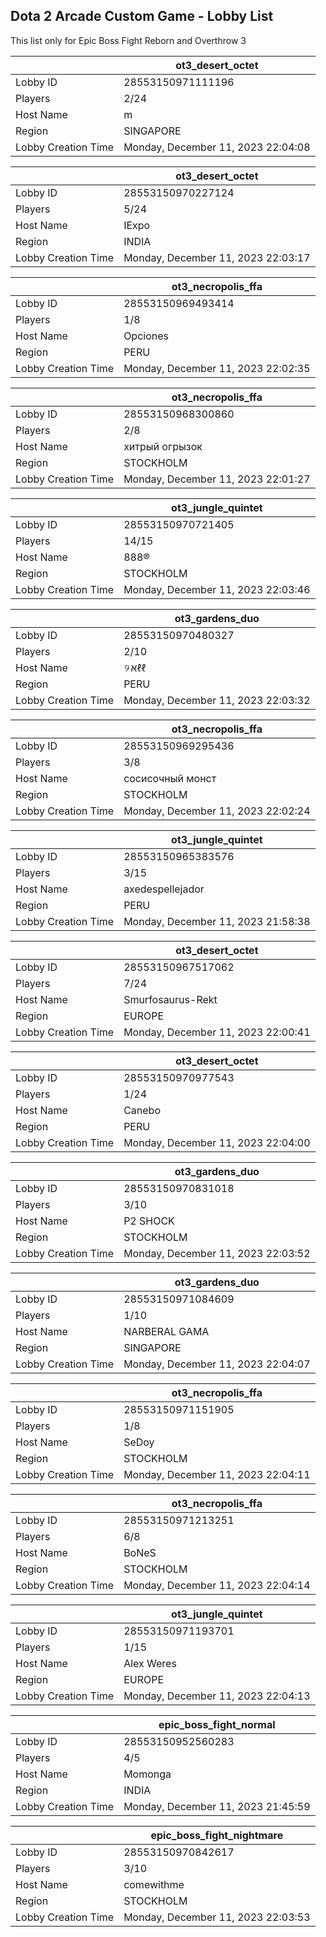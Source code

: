 ## Dota 2 Arcade Custom Game - Lobby List

This list only for Epic Boss Fight Reborn and Overthrow 3

|  | ot3_desert_octet |
| ------ | ------ |
| Lobby ID | 28553150971111196 |
| Players | 2/24 |
| Host Name | m |
| Region | SINGAPORE |
| Lobby Creation Time | Monday, December 11, 2023 22:04:08 |


|  | ot3_desert_octet |
| ------ | ------ |
| Lobby ID | 28553150970227124 |
| Players | 5/24 |
| Host Name | IExpo |
| Region | INDIA |
| Lobby Creation Time | Monday, December 11, 2023 22:03:17 |


|  | ot3_necropolis_ffa |
| ------ | ------ |
| Lobby ID | 28553150969493414 |
| Players | 1/8 |
| Host Name | Opciones |
| Region | PERU |
| Lobby Creation Time | Monday, December 11, 2023 22:02:35 |


|  | ot3_necropolis_ffa |
| ------ | ------ |
| Lobby ID | 28553150968300860 |
| Players | 2/8 |
| Host Name | хитрый огрызок |
| Region | STOCKHOLM |
| Lobby Creation Time | Monday, December 11, 2023 22:01:27 |


|  | ot3_jungle_quintet |
| ------ | ------ |
| Lobby ID | 28553150970721405 |
| Players | 14/15 |
| Host Name | 888® |
| Region | STOCKHOLM |
| Lobby Creation Time | Monday, December 11, 2023 22:03:46 |


|  | ot3_gardens_duo |
| ------ | ------ |
| Lobby ID | 28553150970480327 |
| Players | 2/10 |
| Host Name | ୨אℓℓ |
| Region | PERU |
| Lobby Creation Time | Monday, December 11, 2023 22:03:32 |


|  | ot3_necropolis_ffa |
| ------ | ------ |
| Lobby ID | 28553150969295436 |
| Players | 3/8 |
| Host Name | сосисочный монст |
| Region | STOCKHOLM |
| Lobby Creation Time | Monday, December 11, 2023 22:02:24 |


|  | ot3_jungle_quintet |
| ------ | ------ |
| Lobby ID | 28553150965383576 |
| Players | 3/15 |
| Host Name | axedespellejador |
| Region | PERU |
| Lobby Creation Time | Monday, December 11, 2023 21:58:38 |


|  | ot3_desert_octet |
| ------ | ------ |
| Lobby ID | 28553150967517062 |
| Players | 7/24 |
| Host Name | Smurfosaurus-Rekt |
| Region | EUROPE |
| Lobby Creation Time | Monday, December 11, 2023 22:00:41 |


|  | ot3_desert_octet |
| ------ | ------ |
| Lobby ID | 28553150970977543 |
| Players | 1/24 |
| Host Name | Canebo |
| Region | PERU |
| Lobby Creation Time | Monday, December 11, 2023 22:04:00 |


|  | ot3_gardens_duo |
| ------ | ------ |
| Lobby ID | 28553150970831018 |
| Players | 3/10 |
| Host Name | P2 SHOCK |
| Region | STOCKHOLM |
| Lobby Creation Time | Monday, December 11, 2023 22:03:52 |


|  | ot3_gardens_duo |
| ------ | ------ |
| Lobby ID | 28553150971084609 |
| Players | 1/10 |
| Host Name | NARBERAL GAMA |
| Region | SINGAPORE |
| Lobby Creation Time | Monday, December 11, 2023 22:04:07 |


|  | ot3_necropolis_ffa |
| ------ | ------ |
| Lobby ID | 28553150971151905 |
| Players | 1/8 |
| Host Name | SeDoy |
| Region | STOCKHOLM |
| Lobby Creation Time | Monday, December 11, 2023 22:04:11 |


|  | ot3_necropolis_ffa |
| ------ | ------ |
| Lobby ID | 28553150971213251 |
| Players | 6/8 |
| Host Name | BoNeS |
| Region | STOCKHOLM |
| Lobby Creation Time | Monday, December 11, 2023 22:04:14 |


|  | ot3_jungle_quintet |
| ------ | ------ |
| Lobby ID | 28553150971193701 |
| Players | 1/15 |
| Host Name | Alex Weres |
| Region | EUROPE |
| Lobby Creation Time | Monday, December 11, 2023 22:04:13 |


|  | epic_boss_fight_normal |
| ------ | ------ |
| Lobby ID | 28553150952560283 |
| Players | 4/5 |
| Host Name | Momonga |
| Region | INDIA |
| Lobby Creation Time | Monday, December 11, 2023 21:45:59 |


|  | epic_boss_fight_nightmare |
| ------ | ------ |
| Lobby ID | 28553150970842617 |
| Players | 3/10 |
| Host Name | comewithme |
| Region | STOCKHOLM |
| Lobby Creation Time | Monday, December 11, 2023 22:03:53 |



